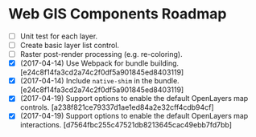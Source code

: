 # Web GIS Components Roadmap

- [ ] Unit test for each layer.
- [ ] Create basic layer list control.
- [ ] Raster post-render processing (e.g. re-coloring).
- [x] (2017-04-14) Use Webpack for bundle building. [e24c8f14fa3cd2a74c2f0df5a901845ed8403119]
- [x] (2017-04-14) Include `native-shim` in the bundle. [e24c8f14fa3cd2a74c2f0df5a901845ed8403119]
- [x] (2017-04-19) Support options to enable the default OpenLayers map controls. [a238f821ce79337d1ae1ed84a2e32cff4cdb94cf]
- [x] (2017-04-19) Support options to enable the default OpenLayers map interactions. [d7564fbc255c47521db8213645cac49ebb7fd7bb]
